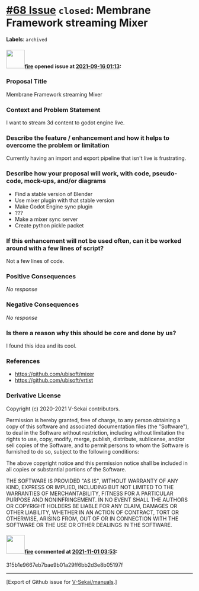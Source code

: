 # [\#68 Issue](https://github.com/V-Sekai/manuals/issues/68) `closed`: Membrane Framework streaming Mixer
**Labels**: `archived`


#### <img src="https://avatars.githubusercontent.com/u/32321?u=c2e06a3d2b49a467aa907e54aa259516440267cc&v=4" width="50">[fire](https://github.com/fire) opened issue at [2021-09-16 01:13](https://github.com/V-Sekai/manuals/issues/68):

### Proposal Title

Membrane Framework streaming Mixer

### Context and Problem Statement

I want to stream 3d content to godot engine live.

### Describe the feature / enhancement and how it helps to overcome the problem or limitation

Currently having an import and export pipeline that isn't live is frustrating.



### Describe how your proposal will work, with code, pseudo-code, mock-ups, and/or diagrams

- Find a stable version of Blender
- Use mixer plugin with that stable version
- Make Godot Engine sync plugin
- ???
- Make a mixer sync server
- Create python pickle packet

### If this enhancement will not be used often, can it be worked around with a few lines of script?

Not a few lines of code.

### Positive Consequences

_No response_

### Negative Consequences

_No response_

### Is there a reason why this should be core and done by us?

I found this idea and its cool.

### References

- https://github.com/ubisoft/mixer
- https://github.com/ubisoft/vrtist

### Derivative License

Copyright (c) 2020-2021 V-Sekai contributors.

Permission is hereby granted, free of charge, to any person obtaining a copy
of this software and associated documentation files (the "Software"), to deal
in the Software without restriction, including without limitation the rights
to use, copy, modify, merge, publish, distribute, sublicense, and/or sell
copies of the Software, and to permit persons to whom the Software is
furnished to do so, subject to the following conditions:

The above copyright notice and this permission notice shall be included in all
copies or substantial portions of the Software.

THE SOFTWARE IS PROVIDED "AS IS", WITHOUT WARRANTY OF ANY KIND, EXPRESS OR
IMPLIED, INCLUDING BUT NOT LIMITED TO THE WARRANTIES OF MERCHANTABILITY,
FITNESS FOR A PARTICULAR PURPOSE AND NONINFRINGEMENT. IN NO EVENT SHALL THE
AUTHORS OR COPYRIGHT HOLDERS BE LIABLE FOR ANY CLAIM, DAMAGES OR OTHER
LIABILITY, WHETHER IN AN ACTION OF CONTRACT, TORT OR OTHERWISE, ARISING FROM,
OUT OF OR IN CONNECTION WITH THE SOFTWARE OR THE USE OR OTHER DEALINGS IN THE
SOFTWARE.


#### <img src="https://avatars.githubusercontent.com/u/32321?u=c2e06a3d2b49a467aa907e54aa259516440267cc&v=4" width="50">[fire](https://github.com/fire) commented at [2021-11-01 03:53](https://github.com/V-Sekai/manuals/issues/68#issuecomment-955904518):

315b1e9667eb7bae9b01a29ff6bb2d3e8b05197f


-------------------------------------------------------------------------------



[Export of Github issue for [V-Sekai/manuals](https://github.com/V-Sekai/manuals).]
